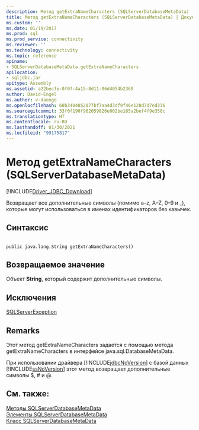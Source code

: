 ```yaml
---
description: Метод getExtraNameCharacters (SQLServerDatabaseMetaData)
title: Метод getExtraNameCharacters (SQLServerDatabaseMetaData) | Документация Майкрософт
ms.custom: ''
ms.date: 01/19/2017
ms.prod: sql
ms.prod_service: connectivity
ms.reviewer: ''
ms.technology: connectivity
ms.topic: reference
apiname:
- SQLServerDatabaseMetaData.getExtraNameCharacters
apilocation:
- sqljdbc.jar
apitype: Assembly
ms.assetid: a22becfe-0f07-4a15-8d11-06d4054b2369
author: David-Engel
ms.author: v-daenge
ms.openlocfilehash: 60b3404852077bf7aa4d3df9f46e128d7d7ed336
ms.sourcegitcommit: 33f0f190f962059826e002be165a2bef4f9e350c
ms.translationtype: HT
ms.contentlocale: ru-RU
ms.lasthandoff: 01/30/2021
ms.locfileid: "99175817"
---
```

# <a name="getextranamecharacters-method-sqlserverdatabasemetadata"></a>Метод getExtraNameCharacters (SQLServerDatabaseMetaData)
[!INCLUDE[Driver_JDBC_Download](../../../includes/driver_jdbc_download.md)]

  Возвращает все дополнительные символы (помимо a–z, A–Z, 0–9 и _), которые могут использоваться в именах идентификаторов без кавычек.  
  
## <a name="syntax"></a>Синтаксис  
  
```  
  
public java.lang.String getExtraNameCharacters()  
```  
  
## <a name="return-value"></a>Возвращаемое значение  
 Объект **String**, который содержит дополнительные символы.  
  
## <a name="exceptions"></a>Исключения  
 [SQLServerException](../../../connect/jdbc/reference/sqlserverexception-class.md)  
  
## <a name="remarks"></a>Remarks  
 Этот метод getExtraNameCharacters задается с помощью метода getExtraNameCharacters в интерфейсе java.sql.DatabaseMetaData.  
  
 При использовании драйвера [!INCLUDE[jdbcNoVersion](../../../includes/jdbcnoversion_md.md)] с базой данных [!INCLUDE[ssNoVersion](../../../includes/ssnoversion-md.md)] этот метод возвращает дополнительные символы $, # и \@.  
  
## <a name="see-also"></a>См. также:  
 [Методы SQLServerDatabaseMetaData](../../../connect/jdbc/reference/sqlserverdatabasemetadata-methods.md)   
 [Элементы SQLServerDatabaseMetaData](../../../connect/jdbc/reference/sqlserverdatabasemetadata-members.md)   
 [Класс SQLServerDatabaseMetaData](../../../connect/jdbc/reference/sqlserverdatabasemetadata-class.md)  
  
  
